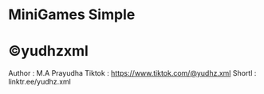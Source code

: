 # MiniGames Simple 
# ©yudhzxml 

Author : M.A Prayudha
Tiktok : https://www.tiktok.com/@yudhz.xml
Shortl : linktr.ee/yudhz.xml


